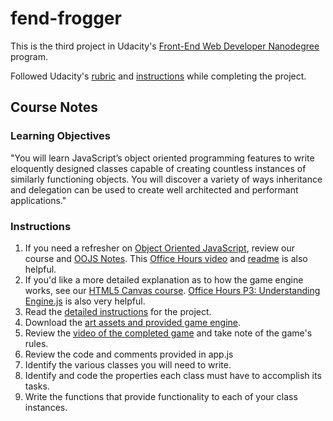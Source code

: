 # fend-frogger

This is the third project in Udacity's [Front-End Web Developer Nanodegree](https://www.udacity.com/course/front-end-web-developer-nanodegree--nd001) program.

Followed Udacity's [rubric](https://www.udacity.com/course/viewer/#!/c-nd001/l-2696458597/m-2687128535) and [instructions](https://docs.google.com/document/d/1v01aScPjSWCCWQLIpFqvg3-vXLH2e8_SZQKC8jNO0Dc/pub?embedded=true) while completing the project.

## Course Notes

### Learning Objectives

"You will learn JavaScript’s object oriented programming features to write eloquently designed classes capable of creating countless instances of similarly functioning objects. You will discover a variety of ways inheritance and delegation can be used to create well architected and performant applications."

### Instructions

1. If you need a refresher on [Object Oriented JavaScript](https://www.udacity.com/course/viewer#!/c-ud015-nd), review our course and [OOJS Notes](https://docs.google.com/document/d/1F9DY2TtWbI29KSEIot1WXRqqao7OCd7OOC2W3oubSmc/pub?embedded=true). This [Office Hours video](https://plus.google.com/events/cvrejvitte5a37k1vfli1veler8?authkey=CIistZK2pbbqYA) and [readme](https://github.com/udacity/fend-office-hours/tree/master/OOJS/Object-Oriented%20Basics) is also helpful.
2. If you'd like a more detailed explanation as to how the game engine works, see our [HTML5 Canvas course](https://www.udacity.com/course/ud292-nd). [Office Hours P3: Understanding Engine.js](https://plus.google.com/u/0/events/cupbs3pbne7qkuqok4g0ldhntic?authkey=COGW25b5jbv3-AE) is also very helpful.
3. Read the [detailed instructions](https://docs.google.com/document/d/1v01aScPjSWCCWQLIpFqvg3-vXLH2e8_SZQKC8jNO0Dc/pub) for the project.
4. Download the [art assets and provided game engine](https://github.com/udacity/frontend-nanodegree-arcade-game).
5. Review the [video of the completed game](https://www.youtube.com/watch?v=SxeHV1kt7iU&feature=youtu.be) and take note of the game's rules.
6. Review the code and comments provided in app.js
7. Identify the various classes you will need to write.
8. Identify and code the properties each class must have to accomplish its tasks.
9. Write the functions that provide functionality to each of your class instances.
